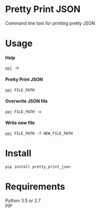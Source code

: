 # Pretty Print JSON
Command line tool for printing pretty JSON

# Usage

#### Help
`ppj -h`

#### Pretty Print JSON
`ppj FILE_PATH`

#### Overwrite JSON file
`ppj FILE_PATH -o`

#### Write new file
`ppj FILE_PATH -f NEW_FILE_PATH`

# Install
`pip install pretty_print_json`

# Requirements
Python 3.5 or 2.7  
PIP